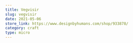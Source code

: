 ```yaml
---
title: Vegvisir
slug: vegvisir
date: 2021-05-06
store_link: https://www.designbyhumans.com/shop/933878/
category: craft
type: micro
---
```

